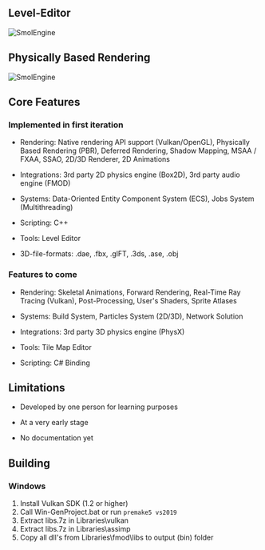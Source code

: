 ## Level-Editor
![SmolEngine](https://i.imgur.com/vS3DiqW.png)
## Physically Based Rendering
![SmolEngine](https://i.imgur.com/W81qlzQ.png)

## Core Features

### Implemented in first iteration

- Rendering: Native rendering API support (Vulkan/OpenGL), Physically Based Rendering (PBR), 
  Deferred Rendering, Shadow Mapping, MSAA / FXAA,
  SSAO, 2D/3D Renderer, 2D Animations
  
- Integrations: 3rd party 2D physics engine (Box2D), 3rd party audio engine (FMOD)

- Systems: Data-Oriented Entity Component System (ECS), Jobs System (Multithreading)

- Scripting: C++

- Tools: Level Editor

- 3D-file-formats: .dae, .fbx, .glFT, .3ds, .ase, .obj

### Features to come

- Rendering: Skeletal Animations, Forward Rendering, Real-Time Ray Tracing (Vulkan),
  Post-Processing, User's Shaders, Sprite Atlases

- Systems: Build System, Particles System (2D/3D), Network Solution
    
- Integrations: 3rd party 3D physics engine (PhysX)
  
- Tools: Tile Map Editor
  
- Scripting: C# Binding

## Limitations

- Developed by one person for learning purposes

- At a very early stage

- No documentation yet

## Building
### Windows
1. Install Vulkan SDK (1.2 or higher)
2. Call Win-GenProject.bat or run ```premake5 vs2019```
3. Extract libs.7z in Libraries\vulkan
4. Extract libs.7z in Libraries\assimp
5. Copy all dll's from Libraries\fmod\libs to output (bin\) folder
